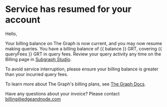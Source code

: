 # Service has resumed for your account

Hello,

Your billing balance on The Graph is now current, and you may now resume making queries. You have a billing balance of {{ balance }} GRT, covering {{ queryFees }} GRT in query fees. Review your query activity any time on the Billing page in [Subgraph Studio](https://thegraph.com/studio/billing/).

To avoid service interruption, please ensure your billing balance is greater than your incurred query fees.

To learn more about The Graph's billing plans, see [The Graph Docs](https://thegraph.com/docs/en/billing/).

Have any questions about your invoice? Please contact <a href="mailto:billing@edgeandnode.com">billing@edgeandnode.com</a>

<subscriptions-footer />
